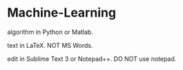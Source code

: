 # Machine-Learning
algorithm in Python or Matlab.

text in LaTeX. NOT MS Words.

edit in Sublime Text 3 or Notepad++. DO NOT use notepad.
